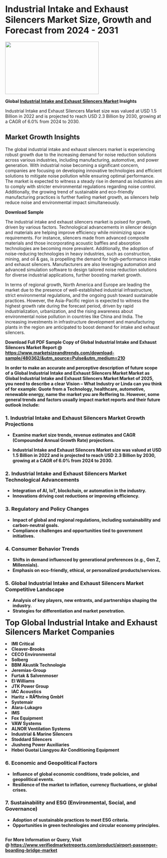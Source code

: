 <H1>Industrial Intake and Exhaust Silencers Market Size, Growth and Forecast from 2024 - 2031</H1><img class="aligncenter size-medium wp-image-584254" src="https://thirdeyenews.in/wp-content/uploads/2024/09/Global-Market-Research-300x168.jpeg" alt="" width="300" height="168" /><p><strong>Global&nbsp;<a href="https://www.marketsizeandtrends.com/download-sample/480362/&amp;utm_source=Pulse&amp;utm_medium=210">Industrial Intake and Exhaust Silencers Market</a> Insights</strong></p><p>Industrial Intake and Exhaust Silencers Market size was valued at USD 1.5 Billion in 2022 and is projected to reach USD 2.3 Billion by 2030, growing at a CAGR of 6.0% from 2024 to 2030.</p><p><h2>Market Growth Insights</h2> <p>The global industrial intake and exhaust silencers market is experiencing robust growth due to the increasing demand for noise reduction solutions across various industries, including manufacturing, automotive, and power generation. With industrial noise becoming a significant concern, companies are focusing on developing innovative technologies and efficient solutions to mitigate noise pollution while ensuring optimal performance. The market is expected to witness a steady rise in demand as industries aim to comply with stricter environmental regulations regarding noise control. Additionally, the growing trend of sustainable and eco-friendly manufacturing practices is further fueling market growth, as silencers help reduce noise and environmental impact simultaneously.</p> <p><strong>Download Sample</strong></p> <p>The industrial intake and exhaust silencers market is poised for growth, driven by various factors. Technological advancements in silencer design and materials are helping improve efficiency while minimizing space requirements. For instance, silencers made from advanced composite materials and those incorporating acoustic baffles and absorption technologies are becoming more prevalent. Additionally, the adoption of noise-reducing technologies in heavy industries, such as construction, mining, and oil & gas, is propelling the demand for high-performance intake and exhaust silencers. Manufacturers are also leveraging automation and advanced simulation software to design tailored noise reduction solutions for diverse industrial applications, further boosting market growth.</p> <p>In terms of regional growth, North America and Europe are leading the market due to the presence of well-established industrial infrastructure, strict environmental regulations, and the ongoing push toward sustainable practices. However, the Asia-Pacific region is expected to witness the highest growth rate during the forecast period, driven by rapid industrialization, urbanization, and the rising awareness about environmental noise pollution in countries like China and India. The increasing investments in infrastructure development and manufacturing plants in the region are anticipated to boost demand for intake and exhaust silencers.</p> <p><strong></p><p><span class=""><strong>Download Full PDF Sample Copy of Global Industrial Intake and Exhaust Silencers Market Report</strong> @ <a href="https://www.marketsizeandtrends.com/download-sample/480362/&amp;utm_source=Pulse&amp;utm_medium=210" target="_blank">https://www.marketsizeandtrends.com/download-sample/480362/&amp;utm_source=Pulse&amp;utm_medium=210</a></span></p><p>In order to make an accurate and perceptive description of future scope of a Global&nbsp;Industrial Intake and Exhaust Silencers Market Market as Global&nbsp;Industrial Intake and Exhaust Silencers Market Market of 2025, you need to describe a clear Vision &ndash; What Industry or Linda can you think of for example: Quote from a Technology, healthcare, automotive, renewable energy, name the market you are Reffering to. However, some general trends and factors usually impact market reports and their future outlook include:</p><h3>1.&nbsp;<strong>Industrial Intake and Exhaust Silencers Market Growth Projections</strong></h3><ul><li>Examine market size trends, revenue estimates and CAGR (Compounded Annual Growth Rate) projections.</li><li><p>Industrial Intake and Exhaust Silencers Market size was valued at USD 1.5 Billion in 2022 and is projected to reach USD 2.3 Billion by 2030, growing at a CAGR of 6.0% from 2024 to 2030.</p></li></ul><h3>2.&nbsp;<strong>Industrial Intake and Exhaust Silencers Market Technological Advancements</strong></h3><ul><li>Integration of AI, IoT, blockchain, or automation in the industry.</li><li>Innovations driving cost reductions or improving efficiency.</li></ul><h3>3.&nbsp;<strong>Regulatory and Policy Changes</strong></h3><ul><li>Impact of global and regional regulations, including sustainability and carbon-neutral goals.</li><li>Compliance challenges and opportunities tied to government initiatives.</li></ul><h3>4.&nbsp;<strong>Consumer Behavior Trends</strong></h3><ul><li>Shifts in demand influenced by generational preferences (e.g., Gen Z, Millennials).</li><li>Emphasis on eco-friendly, ethical, or personalized products/services.</li></ul><h3>5.&nbsp;<strong>Global Industrial Intake and Exhaust Silencers Market Competitive Landscape</strong></h3><ul><li>Analysis of key players, new entrants, and partnerships shaping the industry.</li><li>Strategies for differentiation and market penetration.</li></ul><p data-pm-slice="1 1 []"><span style="color: inherit; font-family: inherit; font-size: 25px;">Top Global Industrial Intake and Exhaust Silencers Market Companies</span></p><div class="" data-test-id=""><p><li>IMI Critical</li><li> Cleaver-Brooks</li><li> CECO Environmental</li><li> Solberg</li><li> BBM Akustik Technologie</li><li> Jeremias-Group</li><li> Furtak & Salvenmoser</li><li> EI Williams</li><li> JTK Power Group</li><li> IAC Acoustics</li><li> Haritz + RÃ¶hring GmbH</li><li> Systemair</li><li> Alara-Lukagro</li><li> IMS</li><li> Fox Equipment</li><li> VAW Systems</li><li> ALNOR Ventilation Systems</li><li> Industrial & Marine Silencers</li><li> Stoddard Silencers</li><li> Jiusheng Power Auxiliaries</li><li> Hebei Guotai Liangyou Air Conditioning Equipment</li></p></div><h3>6.&nbsp;<strong>Economic and Geopolitical Factors</strong></h3><ul><li>Influence of global economic conditions, trade policies, and geopolitical events.</li><li>Resilience of the market to inflation, currency fluctuations, or global crises.</li></ul><h3>7.&nbsp;<strong>Sustainability and ESG (Environmental, Social, and Governance)</strong></h3><ul><li>Adoption of sustainable practices to meet ESG criteria.</li><li>Opportunities in green technologies and circular economy principles.</li></ul><h2><strong style="font-size: 14px;">For More Information or Query, Visit @&nbsp;</strong><a style="background-color: #ffffff; font-size: 14px;" href="https://www.marketsizeandtrends.com/report/industrial-intake-and-exhaust-silencers-market/" target="_blank">https://www.verifiedmarketreports.com/product/airport-passenger-boarding-bridge-market</a></h2>
